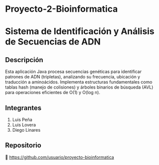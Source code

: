 # Proyecto-2-Bioinformatica
# Sistema de Identificación y Análisis de Secuencias de ADN  

## Descripción  
Esta aplicación Java procesa secuencias genéticas para identificar patrones de ADN (tripletas), analizando su frecuencia, ubicación y traducción a aminoácidos. Implementa estructuras fundamentales como tablas hash (manejo de colisiones) y árboles binarios de búsqueda (AVL) para operaciones eficientes de O(1) y O(log n).  

## Integrantes  
1. Luis Peña 
2. Luis Lovera
3. Diego Linares 

## Repositorio  
🔗 https://github.com/usuario/proyecto-bioinformatica  